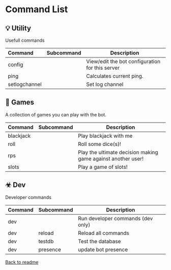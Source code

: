 # Command List

## 💡 Utility

Usefull commands

| Command | Subcommand | Description |
|:--------|------------|-------------|
| config | | View&#x2F;edit the bot configuration for this server |
| ping | | Calculates current ping. |
| setlogchannel | | Set log channel |

## 🎲 Games

A collection of games you can play with the bot.

| Command | Subcommand | Description |
|:--------|------------|-------------|
| blackjack | | Play blackjack with me |
| roll | | Roll some dice(s)! |
| rps | | Play the ultimate decision making game against another user! |
| slots | | Play a game of slots! |

## ☣ Dev

Developer commands

| Command | Subcommand | Description |
|:--------|------------|-------------|
| dev | | Run developer commands (dev only) |
| dev | reload | Reload all commands |
| dev | testdb | Test the database |
| dev | presence | update bot presence |

[Back to readme](https://github.com/Applejuicelolmc/shrimp-bot?tab=readme-ov-file#commands)
